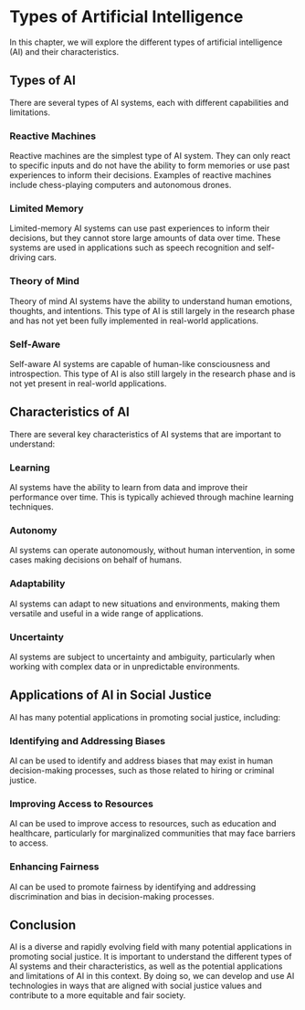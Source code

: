Types of Artificial Intelligence
===================================================================================================

In this chapter, we will explore the different types of artificial intelligence (AI) and their characteristics.

Types of AI
-----------

There are several types of AI systems, each with different capabilities and limitations.

### Reactive Machines

Reactive machines are the simplest type of AI system. They can only react to specific inputs and do not have the ability to form memories or use past experiences to inform their decisions. Examples of reactive machines include chess-playing computers and autonomous drones.

### Limited Memory

Limited-memory AI systems can use past experiences to inform their decisions, but they cannot store large amounts of data over time. These systems are used in applications such as speech recognition and self-driving cars.

### Theory of Mind

Theory of mind AI systems have the ability to understand human emotions, thoughts, and intentions. This type of AI is still largely in the research phase and has not yet been fully implemented in real-world applications.

### Self-Aware

Self-aware AI systems are capable of human-like consciousness and introspection. This type of AI is also still largely in the research phase and is not yet present in real-world applications.

Characteristics of AI
---------------------

There are several key characteristics of AI systems that are important to understand:

### Learning

AI systems have the ability to learn from data and improve their performance over time. This is typically achieved through machine learning techniques.

### Autonomy

AI systems can operate autonomously, without human intervention, in some cases making decisions on behalf of humans.

### Adaptability

AI systems can adapt to new situations and environments, making them versatile and useful in a wide range of applications.

### Uncertainty

AI systems are subject to uncertainty and ambiguity, particularly when working with complex data or in unpredictable environments.

Applications of AI in Social Justice
------------------------------------

AI has many potential applications in promoting social justice, including:

### Identifying and Addressing Biases

AI can be used to identify and address biases that may exist in human decision-making processes, such as those related to hiring or criminal justice.

### Improving Access to Resources

AI can be used to improve access to resources, such as education and healthcare, particularly for marginalized communities that may face barriers to access.

### Enhancing Fairness

AI can be used to promote fairness by identifying and addressing discrimination and bias in decision-making processes.

Conclusion
----------

AI is a diverse and rapidly evolving field with many potential applications in promoting social justice. It is important to understand the different types of AI systems and their characteristics, as well as the potential applications and limitations of AI in this context. By doing so, we can develop and use AI technologies in ways that are aligned with social justice values and contribute to a more equitable and fair society.
